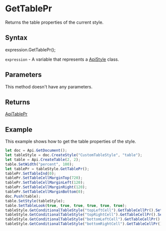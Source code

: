 # GetTablePr

Returns the table properties of the current style.

## Syntax

expression.GetTablePr();

`expression` - A variable that represents a [ApiStyle](../ApiStyle.md) class.

## Parameters

This method doesn't have any parameters.

## Returns

[ApiTablePr](../../ApiTablePr/ApiTablePr.md)

## Example

This example shows how to get the table properties of the style.

```javascript
let doc = Api.GetDocument();
let tableStyle = doc.CreateStyle("CustomTableStyle", "table");
let table = Api.CreateTable(2, 2);
table.SetWidth("percent", 100);
let tablePr = tableStyle.GetTablePr();
tablePr.SetTableInd(0);
tablePr.SetTableCellMarginTop(720);
tablePr.SetTableCellMarginLeft(120);
tablePr.SetTableCellMarginRight(120);
tablePr.SetTableCellMarginBottom(0);
doc.Push(table);
table.SetStyle(tableStyle);
table.SetTableLook(true, true, true, true, true, true);
tableStyle.GetConditionalTableStyle("topLeftCell").GetTableCellPr().SetShd("clear", 255, 111, 61);
tableStyle.GetConditionalTableStyle("topRightCell").GetTableCellPr().SetShd("clear", 51, 51, 51);
tableStyle.GetConditionalTableStyle("bottomLeftCell").GetTableCellPr().SetShd("clear", 128, 128, 128);
tableStyle.GetConditionalTableStyle("bottomRightCell").GetTableCellPr().SetShd("clear", 255, 213, 191);
```
